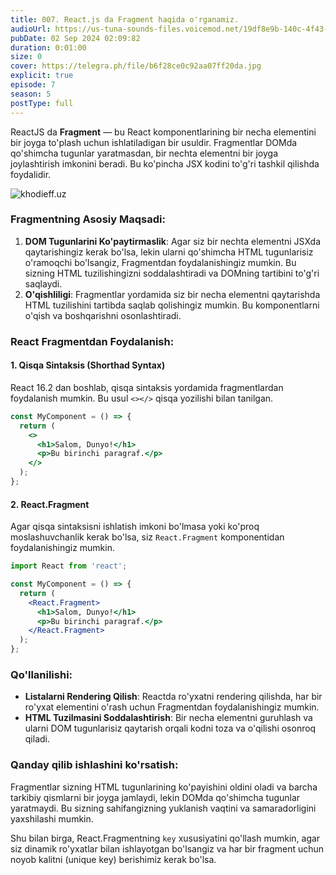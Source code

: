 ```yaml
---
title: 007. React.js da Fragment haqida o'rganamiz.
audioUrl: https://us-tuna-sounds-files.voicemod.net/19df8e9b-140c-4f43-8c0e-09c162821765-1658350707858.mp3
pubDate: 02 Sep 2024 02:09:82
duration: 0:01:00
size: 0
cover: https://telegra.ph/file/b6f28ce0c92aa07ff20da.jpg
explicit: true
episode: 7
season: 5
postType: full
---
```

ReactJS da **Fragment** — bu React komponentlarining bir necha elementini bir joyga to'plash uchun ishlatiladigan bir usuldir. Fragmentlar DOMda qo'shimcha tugunlar yaratmasdan, bir nechta elementni bir joyga joylashtirish imkonini beradi. Bu ko'pincha JSX kodini to'g'ri tashkil qilishda foydalidir.

![khodieff.uz](https://www.copycat.dev/blog/wp-content/uploads/2022/12/React-Fragment.png "khodieff.uz")

### Fragmentning Asosiy Maqsadi:

1. **DOM Tugunlarini Ko'paytirmaslik**: Agar siz bir nechta elementni JSXda qaytarishingiz kerak bo'lsa, lekin ularni qo'shimcha HTML tugunlarisiz o'ramoqchi bo'lsangiz, Fragmentdan foydalanishingiz mumkin. Bu sizning HTML tuzilishingizni soddalashtiradi va DOMning tartibini to'g'ri saqlaydi.
2. **O'qishliligi**: Fragmentlar yordamida siz bir necha elementni qaytarishda HTML tuzilishini tartibda saqlab qolishingiz mumkin. Bu komponentlarni o'qish va boshqarishni osonlashtiradi.

### React Fragmentdan Foydalanish:

#### 1. **Qisqa Sintaksis (Shorthad Syntax)**

React 16.2 dan boshlab, qisqa sintaksis yordamida fragmentlardan foydalanish mumkin. Bu usul `<></>` qisqa yozilishi bilan tanilgan.

```jsx
const MyComponent = () => {
  return (
    <>
      <h1>Salom, Dunyo!</h1>
      <p>Bu birinchi paragraf.</p>
    </>
  );
};
```

#### 2. **React.Fragment**

Agar qisqa sintaksisni ishlatish imkoni bo'lmasa yoki ko'proq moslashuvchanlik kerak bo'lsa, siz `React.Fragment` komponentidan foydalanishingiz mumkin. 

```jsx
import React from 'react';

const MyComponent = () => {
  return (
    <React.Fragment>
      <h1>Salom, Dunyo!</h1>
      <p>Bu birinchi paragraf.</p>
    </React.Fragment>
  );
};
```

### Qo'llanilishi:

* **Listalarni Rendering Qilish**: Reactda ro'yxatni rendering qilishda, har bir ro'yxat elementini o'rash uchun Fragmentdan foydalanishingiz mumkin.
* **HTML Tuzilmasini Soddalashtirish**: Bir necha elementni guruhlash va ularni DOM tugunlarisiz qaytarish orqali kodni toza va o'qilishi osonroq qiladi.

### Qanday qilib ishlashini ko'rsatish:

Fragmentlar sizning HTML tugunlarining ko'payishini oldini oladi va barcha tarkibiy qismlarni bir joyga jamlaydi, lekin DOMda qo'shimcha tugunlar yaratmaydi. Bu sizning sahifangizning yuklanish vaqtini va samaradorligini yaxshilashi mumkin.

Shu bilan birga, React.Fragmentning `key` xususiyatini qo'llash mumkin, agar siz dinamik ro'yxatlar bilan ishlayotgan bo'lsangiz va har bir fragment uchun noyob kalitni (unique key) berishimiz kerak bo'lsa.